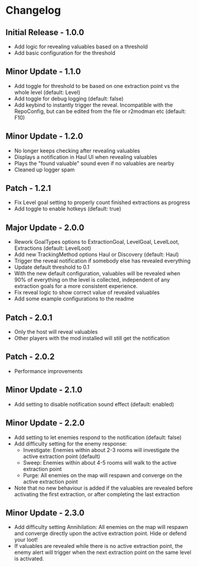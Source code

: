# Changelog

## Initial Release - 1.0.0

- Add logic for revealing valuables based on a threshold
- Add basic configuration for the threshold

## Minor Update - 1.1.0

- Add toggle for threshold to be based on one extraction point vs the whole level (default: Level)
- Add toggle for debug logging (default: false)
- Add keybind to instantly trigger the reveal. Incompatible with the RepoConfig, but can be edited from the file or r2modman etc (default: F10)

## Minor Update - 1.2.0

- No longer keeps checking after revealing valuables
- Displays a notification in Haul UI when revealing valuables
- Plays the "found valuable" sound even if no valuables are nearby
- Cleaned up logger spam

## Patch - 1.2.1

- Fix Level goal setting to properly count finished extractions as progress
- Add toggle to enable hotkeys (default: true)

## Major Update - 2.0.0

- Rework GoalTypes options to ExtractionGoal, LevelGoal, LevelLoot, Extractions (default: LevelLoot)
- Add new TrackingMethod options Haul or Discovery (default: Haul)
- Trigger the reveal notification if somebody else has revealed everything
- Update default threshold to 0.1
- With the new default configuration, valuables will be revealed when 90% of everything on the level is collected, independent of any extraction goals for a more consistent experience.
- Fix reveal logic to show correct value of revealed valuables
- Add some example configurations to the readme

## Patch - 2.0.1

- Only the host will reveal valuables
- Other players with the mod installed will still get the notification

## Patch - 2.0.2

- Performance improvements

## Minor Update - 2.1.0

- Add setting to disable notification sound effect (default: enabled)

## Minor Update - 2.2.0

- Add setting to let enemies respond to the notification (default: false)
- Add difficulty setting for the enemy response:
  - Investigate: Enemies within about 2-3 rooms will investigate the active extraction point (default)
  - Sweep: Enemies within about 4-5 rooms will walk to the active extraction point
  - Purge: All enemies on the map will respawn and converge on the active extraction point
- Note that no new behaviour is added if the valuables are revealed before activating the first extraction, or after completing the last extraction

## Minor Update - 2.3.0

- Add difficulty setting Annihilation: All enemies on the map will respawn and converge directly upon the active extraction point. Hide or defend your loot!
- If valuables are revealed while there is no active extraction point, the enemy alert will trigger when the next extraction point on the same level is activated.
